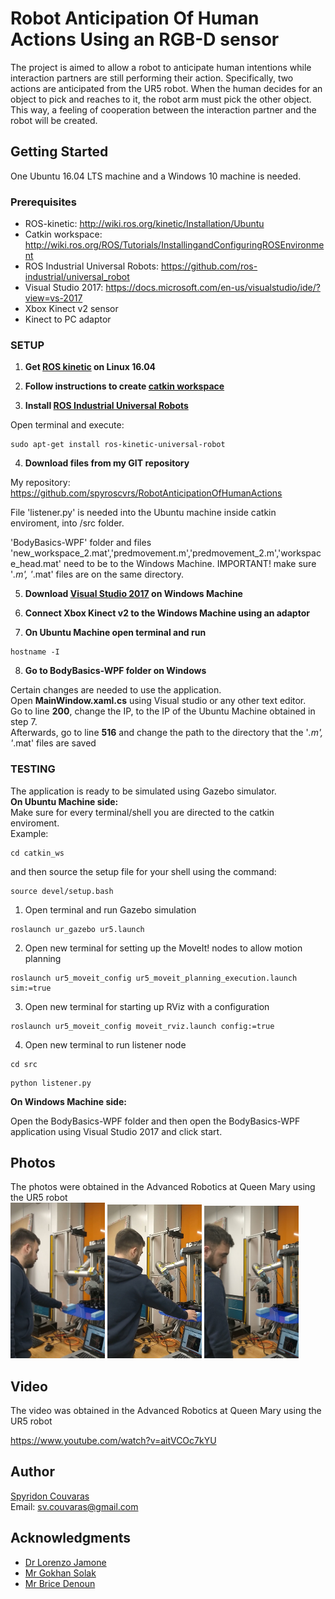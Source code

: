 # Robot Anticipation Of Human Actions Using an RGB-D sensor

The project is aimed to allow a robot to anticipate human intentions while interaction partners are still performing their action. Specifically, two actions are anticipated from the UR5 robot. When the human decides for an object to pick and reaches to it, the robot arm must pick the other object. This way, a feeling of cooperation between the interaction partner and the robot will be created.

## Getting Started

One Ubuntu 16.04 LTS machine and a Windows 10 machine is needed.


### Prerequisites

* ROS-kinetic: http://wiki.ros.org/kinetic/Installation/Ubuntu  <br/>
* Catkin workspace: http://wiki.ros.org/ROS/Tutorials/InstallingandConfiguringROSEnvironment  <br/>
* ROS Industrial Universal Robots: https://github.com/ros-industrial/universal_robot <br/>
* Visual Studio 2017: https://docs.microsoft.com/en-us/visualstudio/ide/?view=vs-2017 <br/>
* Xbox Kinect v2 sensor <br/>
* Kinect to PC adaptor <br/>

### SETUP

1) **Get [ROS kinetic](http://wiki.ros.org/kinetic/Installation/Ubuntu) on Linux 16.04** <br/>

2) **Follow instructions to create [catkin workspace](http://wiki.ros.org/ROS/Tutorials/InstallingandConfiguringROSEnvironment)** <br/>

3) **Install [ROS Industrial Universal Robots](https://github.com/ros-industrial/universal_robot)** <br/>

Open terminal and execute:
```
sudo apt-get install ros-kinetic-universal-robot
```

4) **Download files from my GIT repository** <br/>

My repository: https://github.com/spyroscvrs/RobotAnticipationOfHumanActions

File 'listener.py' is needed into the Ubuntu machine inside catkin enviroment, into /src folder. <br/>

'BodyBasics-WPF' folder and files 'new_workspace_2.mat','predmovement.m','predmovement_2.m','workspace_head.mat' need to be to the Windows Machine.
IMPORTANT! make sure '*.m', '*.mat' files are on the same directory.

5) **Download [Visual Studio 2017](https://docs.microsoft.com/en-us/visualstudio/ide/?view=vs-2017) on Windows Machine** <br/>

6) **Connect Xbox Kinect v2 to the Windows Machine using an adaptor** <br/>

7) **On Ubuntu Machine open terminal and run** <br/>
```
hostname -I
```

8) **Go to BodyBasics-WPF folder on Windows** <br/>

Certain changes are needed to use the application. <br/>
Open **MainWindow.xaml.cs** using Visual studio or any other text editor.<br/>
Go to line **200**, change the IP, to the IP of the Ubuntu Machine obtained in step 7. <br/>
Afterwards, go to line **516** and change the path to the directory that the '*.m', '*.mat' files are saved 
 

### TESTING

The application is ready to be simulated using Gazebo simulator. <br/>
**On Ubuntu Machine side:** <br/> 
Make sure for every terminal/shell you are directed to the catkin enviroment. <br/>
Example: <br/>
```
cd catkin_ws
```
and then source the setup file for your shell using the command:
```
source devel/setup.bash
```

1) Open terminal and run Gazebo simulation

```
roslaunch ur_gazebo ur5.launch
```

2) Open new terminal for setting up the MoveIt! nodes to allow motion planning

```
roslaunch ur5_moveit_config ur5_moveit_planning_execution.launch sim:=true
```

3) Open new terminal for starting up RViz with a configuration

```
roslaunch ur5_moveit_config moveit_rviz.launch config:=true
```

4) Open new terminal to run listener node

```
cd src
```
```
python listener.py
```


**On Windows Machine side:** <br/> 

Open the BodyBasics-WPF folder and then open the BodyBasics-WPF application using Visual Studio 2017 and click start. 

## Photos
The photos were obtained in the Advanced Robotics at Queen Mary using the UR5 robot <br/>
<img src="img/Pic1.jpg" height="30%" width="30%">
<img src="img/Pic2.jpg" height="30%" width="30%">
<img src="img/Pic4.jpg" height="30%" width="30%">


## Video

The video was obtained in the Advanced Robotics at Queen Mary using the UR5 robot <br/>

https://www.youtube.com/watch?v=aitVCOc7kYU


## Author

[Spyridon Couvaras](https://www.linkedin.com/in/spyridon-couvaras-8611a714a/)  <br/>
Email: sv.couvaras@gmail.com

## Acknowledgments

* [Dr Lorenzo Jamone](http://www.eecs.qmul.ac.uk/profiles/jamonelorenzo.html)
* [Mr Gokhan Solak](http://www.eecs.qmul.ac.uk/profiles/solakgokhan.html)
* [Mr Brice Denoun](http://eecs.qmul.ac.uk/profiles/denounbricedavid.html)

